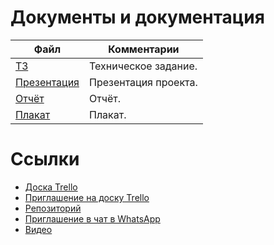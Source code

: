 # Документы и документация

| Файл                                                                       | Комментарии                                    |
| -------------------------------------------------------------------------- | ---------------------------------------------- |
| [ТЗ](ТЗ.docx)                                                              | Техническое задание.                           |
| [Презентация](Презентация_Е-занятость_весна-2020.pptx)                     | Презентация проекта.                           |
| [Отчёт](Отчёт_Е-занятость_весна-2020.docx)                                 | Отчёт.                                         |
| [Плакат](Плакат_Е-занятость_весна-2020.pdf)                                | Плакат.                                        |


# Ссылки

- [Доска Trello](https://trello.com/b/yL2B2QBY/проект)
- [Приглашение на доску Trello](https://trello.com/invite/b/yL2B2QBY/9cb8276059168b00327b8144f4f9328c/%D0%BF%D1%80%D0%BE%D0%B5%D0%BA%D1%82)
- [Репозиторий](https://github.com/Darkraver2012/ezanyatost)
- [Приглашение в чат в WhatsApp](https://chat.whatsapp.com/GG2JHETbjkr0TkxHgxx5DT)
- [Видео](https://youtu.be/aYltFVJDO90)